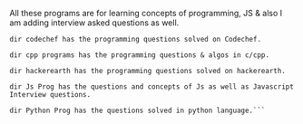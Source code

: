 All these programs are for learning concepts of programming, JS & also I am adding interview asked questions as well.
``` 
dir codechef has the programming questions solved on Codechef.

dir cpp programs has the programming questions & algos in c/cpp.

dir hackerearth has the programming questions solved on hackerearth.

dir Js Prog has the questions and concepts of Js as well as Javascript Interview questions.

dir Python Prog has the questions solved in python language.```